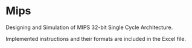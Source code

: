 # Mips
Designing and Simulation of MIPS 32-bit Single Cycle Architecture.

Implemented instructions and their formats are included in the Excel file. 
